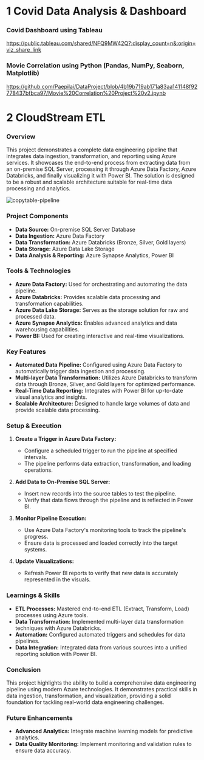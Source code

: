 # 1 Covid Data Analysis & Dashboard

### Covid Dashboard using Tableau
https://public.tableau.com/shared/NFQ9MW42Q?:display_count=n&:origin=viz_share_link

### Movie Correlation using Python (Pandas, NumPy, Seaborn, Matplotlib)
https://github.com/Paepilai/DataProject/blob/4b19b719ab171a83aa141148f92778437bfbca97/Movie%20Correlation%20Project%20v2.ipynb

# 2 CloudStream ETL

### Overview
This project demonstrates a complete data engineering pipeline that integrates data ingestion, transformation, and reporting using Azure services. It showcases the end-to-end process from extracting data from an on-premise SQL Server, processing it through Azure Data Factory, Azure Databricks, and finally visualizing it with Power BI. The solution is designed to be a robust and scalable architecture suitable for real-time data processing and analytics.

![copytable-pipeline]()

### Project Components
- **Data Source:** On-premise SQL Server Database
- **Data Ingestion:** Azure Data Factory
- **Data Transformation:** Azure Databricks (Bronze, Silver, Gold layers)
- **Data Storage:** Azure Data Lake Storage
- **Data Analysis & Reporting:** Azure Synapse Analytics, Power BI

### Tools & Technologies
- **Azure Data Factory:** Used for orchestrating and automating the data pipeline.
- **Azure Databricks:** Provides scalable data processing and transformation capabilities.
- **Azure Data Lake Storage:** Serves as the storage solution for raw and processed data.
- **Azure Synapse Analytics:** Enables advanced analytics and data warehousing capabilities.
- **Power BI:** Used for creating interactive and real-time visualizations.

### Key Features
- **Automated Data Pipeline:** Configured using Azure Data Factory to automatically trigger data ingestion and processing.
- **Multi-layer Data Transformation:** Utilizes Azure Databricks to transform data through Bronze, Silver, and Gold layers for optimized performance.
- **Real-Time Data Reporting:** Integrates with Power BI for up-to-date visual analytics and insights.
- **Scalable Architecture:** Designed to handle large volumes of data and provide scalable data processing.

### Setup & Execution
1. **Create a Trigger in Azure Data Factory:**
   - Configure a scheduled trigger to run the pipeline at specified intervals.
   - The pipeline performs data extraction, transformation, and loading operations.

2. **Add Data to On-Premise SQL Server:**
   - Insert new records into the source tables to test the pipeline.
   - Verify that data flows through the pipeline and is reflected in Power BI.

3. **Monitor Pipeline Execution:**
   - Use Azure Data Factory's monitoring tools to track the pipeline's progress.
   - Ensure data is processed and loaded correctly into the target systems.

4. **Update Visualizations:**
   - Refresh Power BI reports to verify that new data is accurately represented in the visuals.

### Learnings & Skills
- **ETL Processes:** Mastered end-to-end ETL (Extract, Transform, Load) processes using Azure tools.
- **Data Transformation:** Implemented multi-layer data transformation techniques with Azure Databricks.
- **Automation:** Configured automated triggers and schedules for data pipelines.
- **Data Integration:** Integrated data from various sources into a unified reporting solution with Power BI.

### Conclusion
This project highlights the ability to build a comprehensive data engineering pipeline using modern Azure technologies. It demonstrates practical skills in data ingestion, transformation, and visualization, providing a solid foundation for tackling real-world data engineering challenges.

### Future Enhancements
- **Advanced Analytics:** Integrate machine learning models for predictive analytics.
- **Data Quality Monitoring:** Implement monitoring and validation rules to ensure data accuracy.


